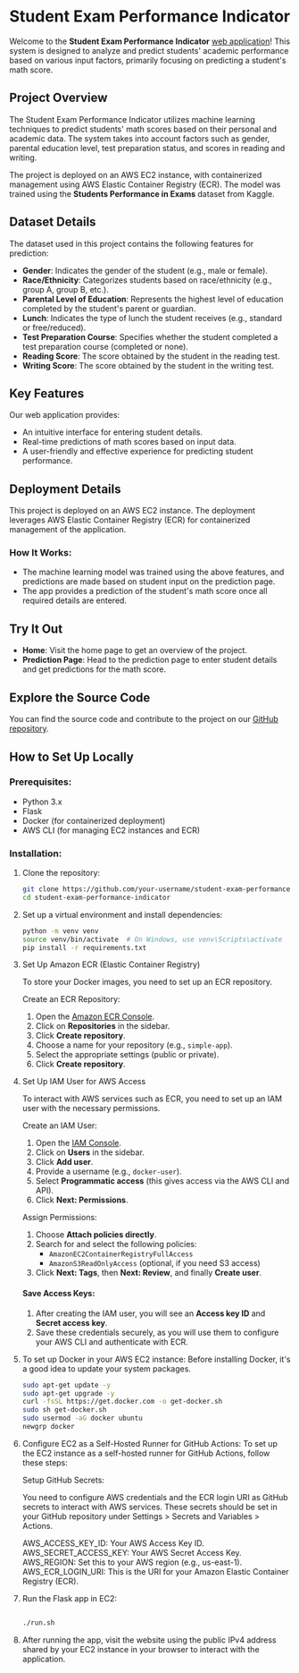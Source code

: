# Student Exam Performance Indicator

Welcome to the **Student Exam Performance Indicator** [web application](http://ec2-3-238-242-162.compute-1.amazonaws.com:8080/)! This system is designed to analyze and predict students' academic performance based on various input factors, primarily focusing on predicting a student's math score.

## Project Overview

The Student Exam Performance Indicator utilizes machine learning techniques to predict students' math scores based on their personal and academic data. The system takes into account factors such as gender, parental education level, test preparation status, and scores in reading and writing.

The project is deployed on an AWS EC2 instance, with containerized management using AWS Elastic Container Registry (ECR). The model was trained using the **Students Performance in Exams** dataset from Kaggle.

## Dataset Details

The dataset used in this project contains the following features for prediction:

- **Gender**: Indicates the gender of the student (e.g., male or female).
- **Race/Ethnicity**: Categorizes students based on race/ethnicity (e.g., group A, group B, etc.).
- **Parental Level of Education**: Represents the highest level of education completed by the student's parent or guardian.
- **Lunch**: Indicates the type of lunch the student receives (e.g., standard or free/reduced).
- **Test Preparation Course**: Specifies whether the student completed a test preparation course (completed or none).
- **Reading Score**: The score obtained by the student in the reading test.
- **Writing Score**: The score obtained by the student in the writing test.

## Key Features

Our web application provides:

- An intuitive interface for entering student details.
- Real-time predictions of math scores based on input data.
- A user-friendly and effective experience for predicting student performance.

## Deployment Details

This project is deployed on an AWS EC2 instance. The deployment leverages AWS Elastic Container Registry (ECR) for containerized management of the application.

### How It Works:
- The machine learning model was trained using the above features, and predictions are made based on student input on the prediction page.
- The app provides a prediction of the student's math score once all required details are entered.

## Try It Out

- **Home**: Visit the home page to get an overview of the project.
- **Prediction Page**: Head to the prediction page to enter student details and get predictions for the math score.

## Explore the Source Code

You can find the source code and contribute to the project on our [GitHub repository](https://github.com/AnimeshBasak-14/MLProjects).

## How to Set Up Locally

### Prerequisites:
- Python 3.x
- Flask
- Docker (for containerized deployment)
- AWS CLI (for managing EC2 instances and ECR)

### Installation:
1. Clone the repository:
   ```bash
   git clone https://github.com/your-username/student-exam-performance-indicator.git
   cd student-exam-performance-indicator

2. Set up a virtual environment and install dependencies:
   ```bash
   python -m venv venv
   source venv/bin/activate  # On Windows, use venv\Scripts\activate
   pip install -r requirements.txt
3. Set Up Amazon ECR (Elastic Container Registry)

   To store your Docker images, you need to set up an ECR repository.
   
   Create an ECR Repository:
   1. Open the [Amazon ECR Console](https://console.aws.amazon.com/ecr/).
   2. Click on **Repositories** in the sidebar.
   3. Click **Create repository**.
   4. Choose a name for your repository (e.g., `simple-app`).
   5. Select the appropriate settings (public or private).
   6. Click **Create repository**.



4. Set Up IAM User for AWS Access

   To interact with AWS services such as ECR, you need to set up an IAM user with the necessary permissions.
   
   Create an IAM User:
   1. Open the [IAM Console](https://console.aws.amazon.com/iam/).
   2. Click on **Users** in the sidebar.
   3. Click **Add user**.
   4. Provide a username (e.g., `docker-user`).
   5. Select **Programmatic access** (this gives access via the AWS CLI and API).
   6. Click **Next: Permissions**.
   
   Assign Permissions:
   1. Choose **Attach policies directly**.
   2. Search for and select the following policies:
      - `AmazonEC2ContainerRegistryFullAccess`
      - `AmazonS3ReadOnlyAccess` (optional, if you need S3 access)
   3. Click **Next: Tags**, then **Next: Review**, and finally **Create user**.
   
   #### Save Access Keys:
   1. After creating the IAM user, you will see an **Access key ID** and **Secret access key**.
   2. Save these credentials securely, as you will use them to configure your AWS CLI and authenticate with ECR.


5. To set up Docker in your AWS EC2 instance:
   Before installing Docker, it's a good idea to update your system packages.
   ```bash
   sudo apt-get update -y
   sudo apt-get upgrade -y
   curl -fsSL https://get.docker.com -o get-docker.sh
   sudo sh get-docker.sh
   sudo usermod -aG docker ubuntu
   newgrp docker
6. Configure EC2 as a Self-Hosted Runner for GitHub Actions:
   To set up the EC2 instance as a self-hosted runner for GitHub Actions, follow these steps:
   
   Setup GitHub Secrets:
   
   You need to configure AWS credentials and the ECR login URI as GitHub secrets to interact with AWS services. These secrets should be set in your GitHub repository under Settings > Secrets and Variables > Actions.
   
   AWS_ACCESS_KEY_ID: Your AWS Access Key ID.
   AWS_SECRET_ACCESS_KEY: Your AWS Secret Access Key.
   AWS_REGION: Set this to your AWS region (e.g., us-east-1).
   AWS_ECR_LOGIN_URI: This is the URI for your Amazon Elastic Container Registry (ECR).


7. Run the Flask app in EC2:
    ```bash

   ./run.sh

8. After running the app, visit the website using the public IPv4 address shared by your EC2 instance in your browser to interact with the application.
